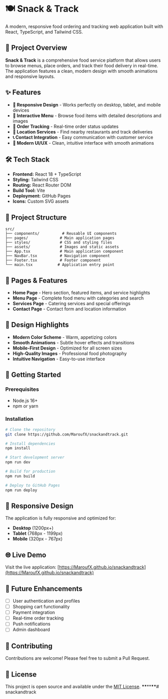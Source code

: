 # 🍽️ Snack & Track

A modern, responsive food ordering and tracking web application built with React, TypeScript, and Tailwind CSS.

## 🎯 Project Overview

**Snack & Track** is a comprehensive food service platform that allows users to browse menus, place orders, and track their food delivery in real-time. The application features a clean, modern design with smooth animations and responsive layouts.

## ✨ Features

- **📱 Responsive Design** - Works perfectly on desktop, tablet, and mobile devices
- **🍔 Interactive Menu** - Browse food items with detailed descriptions and images
- **🛒 Order Tracking** - Real-time order status updates
- **📍 Location Services** - Find nearby restaurants and track deliveries
- **📞 Contact Integration** - Easy communication with customer service
- **🎨 Modern UI/UX** - Clean, intuitive interface with smooth animations

## 🛠️ Tech Stack

- **Frontend:** React 18 + TypeScript
- **Styling:** Tailwind CSS
- **Routing:** React Router DOM
- **Build Tool:** Vite
- **Deployment:** GitHub Pages
- **Icons:** Custom SVG assets

## 📁 Project Structure

```
src/
├── components/          # Reusable UI components
├── pages/              # Main application pages
├── styles/             # CSS and styling files
├── assets/             # Images and static assets
├── App.tsx             # Main application component
├── NavBar.tsx          # Navigation component
├── Footer.tsx          # Footer component
└── main.tsx           # Application entry point
```

## 🚀 Pages & Features

- **Home Page** - Hero section, featured items, and service highlights
- **Menu Page** - Complete food menu with categories and search
- **Services Page** - Catering services and special offerings
- **Contact Page** - Contact form and location information

## 🎨 Design Highlights

- **Modern Color Scheme** - Warm, appetizing colors
- **Smooth Animations** - Subtle hover effects and transitions
- **Mobile-First Design** - Optimized for all screen sizes
- **High-Quality Images** - Professional food photography
- **Intuitive Navigation** - Easy-to-use interface

## 🚀 Getting Started

### Prerequisites

- Node.js 16+
- npm or yarn

### Installation

```bash
# Clone the repository
git clone https://github.com/MaroufX/snackandtrack.git

# Install dependencies
npm install

# Start development server
npm run dev

# Build for production
npm run build

# Deploy to GitHub Pages
npm run deploy
```

## 📱 Responsive Design

The application is fully responsive and optimized for:

- **Desktop** (1200px+)
- **Tablet** (768px - 1199px)
- **Mobile** (320px - 767px)

## 🌐 Live Demo

Visit the live application: [https://MaroufX.github.io/snackandtrack](https://MaroufX.github.io/snackandtrack)

## 🎯 Future Enhancements

- [ ] User authentication and profiles
- [ ] Shopping cart functionality
- [ ] Payment integration
- [ ] Real-time order tracking
- [ ] Push notifications
- [ ] Admin dashboard

## 🤝 Contributing

Contributions are welcome! Please feel free to submit a Pull Request.

## 📄 License

This project is open source and available under the [MIT License](LICENSE).
**\*\***\*\***\*\***#   s n a c k a n d t r a c k 
 
 
